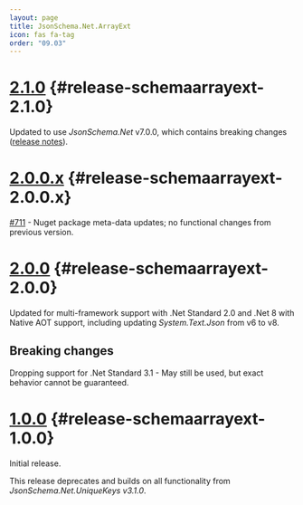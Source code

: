 ```yaml
---
layout: page
title: JsonSchema.Net.ArrayExt
icon: fas fa-tag
order: "09.03"
---
```

# [2.1.0](https://github.com/gregsdennis/json-everything/pull/719) {#release-schemaarrayext-2.1.0}

Updated to use _JsonSchema.Net_ v7.0.0, which contains breaking changes ([release notes](/rn-json-schema/#release-schema-7.0.0)).

# [2.0.0.x](https://github.com/gregsdennis/json-everything/pull/712) {#release-schemaarrayext-2.0.0.x}

[#711](https://github.com/gregsdennis/json-everything/issues/711) - Nuget package meta-data updates; no functional changes from previous version.

# [2.0.0](https://github.com/gregsdennis/json-everything/pull/619) {#release-schemaarrayext-2.0.0}

Updated for multi-framework support with .Net Standard 2.0 and .Net 8 with Native AOT support, including updating _System.Text.Json_ from v6 to v8.

## Breaking changes

Dropping support for .Net Standard 3.1 - May still be used, but exact behavior cannot be guaranteed. 

# [1.0.0](https://github.com/gregsdennis/json-everything/pull/120) {#release-schemaarrayext-1.0.0}

Initial release.

This release deprecates and builds on all functionality from _JsonSchema.Net.UniqueKeys v3.1.0_.